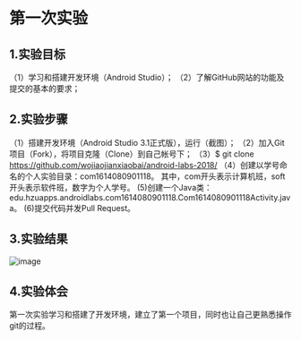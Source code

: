 
# 第一次实验
## 1.实验目标
（1）学习和搭建开发环境（Android Studio）；
（2）了解GitHub网站的功能及提交的基本的要求；
## 2.实验步骤
（1）搭建开发环境（Android Studio 3.1正式版），运行（截图）；
（2）加入Git项目（Fork），将项目克隆（Clone）到自己帐号下；
（3）$ git clone https://github.com/wojiaojianxiaobai/android-labs-2018/
（4）创建以学号命名的个人实验目录：com1614080901118。
 其中，com开头表示计算机班，soft开头表示软件班，数字为个人学号。
 (5)创建一个Java类：edu.hzuapps.androidlabs.com1614080901118.Com1614080901118Activity.java。
 (6)提交代码并发Pull Request。
## 3.实验结果
![image](https://github.com/wojiaojianxiaobai/android-labs-2018/blob/master/com1614080901118/%E7%AC%AC%E4%B8%80%E6%AC%A1%E5%AE%9E%E9%AA%8C%E6%88%AA%E5%9B%BE.jpg)
## 4.实验体会
第一次实验学习和搭建了开发环境，建立了第一个项目，同时也让自己更熟悉操作git的过程。
